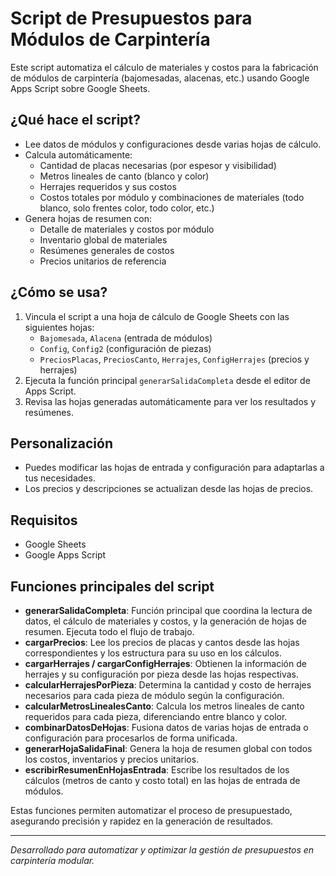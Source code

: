 # Script de Presupuestos para Módulos de Carpintería

Este script automatiza el cálculo de materiales y costos para la fabricación de módulos de carpintería (bajomesadas, alacenas, etc.) usando Google Apps Script sobre Google Sheets.

## ¿Qué hace el script?

- Lee datos de módulos y configuraciones desde varias hojas de cálculo.
- Calcula automáticamente:
  - Cantidad de placas necesarias (por espesor y visibilidad)
  - Metros lineales de canto (blanco y color)
  - Herrajes requeridos y sus costos
  - Costos totales por módulo y combinaciones de materiales (todo blanco, solo frentes color, todo color, etc.)
- Genera hojas de resumen con:
  - Detalle de materiales y costos por módulo
  - Inventario global de materiales
  - Resúmenes generales de costos
  - Precios unitarios de referencia

## ¿Cómo se usa?

1. Vincula el script a una hoja de cálculo de Google Sheets con las siguientes hojas:
   - `Bajomesada`, `Alacena` (entrada de módulos)
   - `Config`, `Config2` (configuración de piezas)
   - `PreciosPlacas`, `PreciosCanto`, `Herrajes`, `ConfigHerrajes` (precios y herrajes)
2. Ejecuta la función principal `generarSalidaCompleta` desde el editor de Apps Script.
3. Revisa las hojas generadas automáticamente para ver los resultados y resúmenes.

## Personalización

- Puedes modificar las hojas de entrada y configuración para adaptarlas a tus necesidades.
- Los precios y descripciones se actualizan desde las hojas de precios.

## Requisitos

- Google Sheets
- Google Apps Script

## Funciones principales del script

- **generarSalidaCompleta**: Función principal que coordina la lectura de datos, el cálculo de materiales y costos, y la generación de hojas de resumen. Ejecuta todo el flujo de trabajo.
- **cargarPrecios**: Lee los precios de placas y cantos desde las hojas correspondientes y los estructura para su uso en los cálculos.
- **cargarHerrajes / cargarConfigHerrajes**: Obtienen la información de herrajes y su configuración por pieza desde las hojas respectivas.
- **calcularHerrajesPorPieza**: Determina la cantidad y costo de herrajes necesarios para cada pieza de módulo según la configuración.
- **calcularMetrosLinealesCanto**: Calcula los metros lineales de canto requeridos para cada pieza, diferenciando entre blanco y color.
- **combinarDatosDeHojas**: Fusiona datos de varias hojas de entrada o configuración para procesarlos de forma unificada.
- **generarHojaSalidaFinal**: Genera la hoja de resumen global con todos los costos, inventarios y precios unitarios.
- **escribirResumenEnHojasEntrada**: Escribe los resultados de los cálculos (metros de canto y costo total) en las hojas de entrada de módulos.

Estas funciones permiten automatizar el proceso de presupuestado, asegurando precisión y rapidez en la generación de resultados.

---

_Desarrollado para automatizar y optimizar la gestión de presupuestos en carpintería modular._
